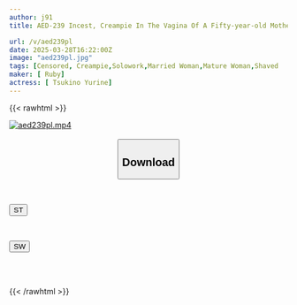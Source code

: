 ```yaml
---
author: j91
title: AED-239 Incest, Creampie In The Vagina Of A Fifty-year-old Mother Yurine Tsukino

url: /v/aed239pl
date: 2025-03-28T16:22:00Z
image: "aed239pl.jpg"
tags: [Censored, Creampie,Solowork,Married Woman,Mature Woman,Shaved	]
maker: [ Ruby]
actress: [ Tsukino Yurine]
---
```



{{< rawhtml >}}

<div class="video" data-videoid="YqVWxAxlR2svGLL">
    <a href="javascript:;">
        <img src="/v/aed239pl/aed239pl.jpg" width="WIDTH" height="HEIGHT" alt="aed239pl.mp4" loading="lazy">
    </a>
</div>

<script type="text/javascript" src="https://j91.asia/asset/on-demand-st.js"></script>

<br>
  <link rel="stylesheet" href="https://j91.asia/asset/bs5.css">
  
  <center>
  <button class="btn btn-primary" type="button" data-bs-toggle="collapse" data-bs-target=".multi-collapse" aria-expanded="false" aria-controls="multiCollapseExample1 multiCollapseExample2"><h2>Download</h2></button></center>
</p>
<div class="row">
  <div class="col">
    <div class="collapse multi-collapse" id="multiCollapseExample1">
      <div class="card card-body">
	      	      <br>
<div class="buttons">  
<p><a href="/v/aed239pl/st.html" target="_blank"><button class="btn-hover color-3"><i class="fa fa-download"></i> ST</button></a></p></div>
    </div>
  </div>
</div>
  <div class="col">
    <div class="collapse multi-collapse" id="multiCollapseExample2">
      <div class="card card-body">
	      <br>
<div class="buttons">
<p><a href="/v/aed239pl/sw.html" target="_blank"><button class="btn-hover color-2"><i class="fa fa-download"></i> SW</button></a></p></div>
<br><br>
      </div>
    </div>
  </div>
</div>

{{< /rawhtml >}}